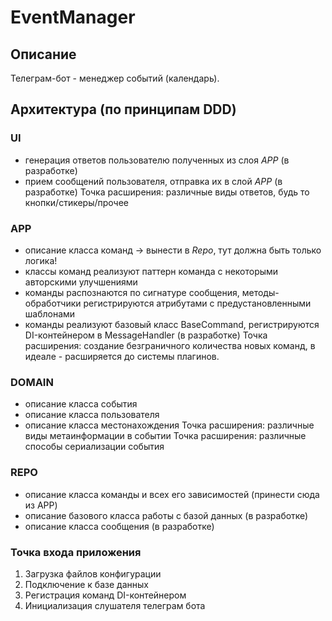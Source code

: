 # EventManager

## Описание
Телеграм-бот - менеджер событий (календарь).

## Архитектура (по принципам DDD)

### UI
- генерация ответов пользователю полученных из слоя *APP* (в разработке)
- прием сообщений пользователя, отправка их в слой *APP* (в разработке)
Точка расширения: различные виды ответов, будь то кнопки/стикеры/прочее

### APP
- описание класса команд -> вынести в *Repo*, тут должна быть только логика!
- классы команд реализуют паттерн команда с некоторыми авторскими улучшениями
- команды распознаются по сигнатуре сообщения, методы-обработчики регистрируются атрибутами с предустановленными шаблонами
- команды реализуют базовый класс BaseCommand, регистрируются DI-контейнером в MessageHandler (в разработке)
Точка расширения: создание безграничного количества новых команд, в идеале - расширяется до системы плагинов.


### DOMAIN
- описание класса события
- описание класса пользователя
- описание класса местонахождения
Точка расширения: различные виды метаинформации в событии
Точка расширения: различные способы сериализации события

### REPO
- описание класса команды и всех его зависимостей (принести сюда из APP)
- описание базового класса работы с базой данных (в разработке)
- описание класса сообщения (в разработке)


### Точка входа приложения
1. Загрузка файлов конфигурации
2. Подключение к базе данных
3. Регистрация команд DI-контейнером
4. Инициализация слушателя телеграм бота
